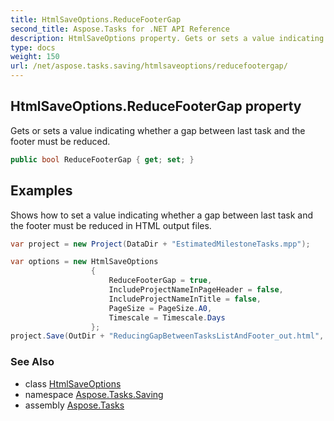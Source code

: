 ```yaml
---
title: HtmlSaveOptions.ReduceFooterGap
second_title: Aspose.Tasks for .NET API Reference
description: HtmlSaveOptions property. Gets or sets a value indicating whether a gap between last task and the footer must be reduced
type: docs
weight: 150
url: /net/aspose.tasks.saving/htmlsaveoptions/reducefootergap/
---
```

## HtmlSaveOptions.ReduceFooterGap property

Gets or sets a value indicating whether a gap between last task and the footer must be reduced.

```csharp
public bool ReduceFooterGap { get; set; }
```

## Examples

Shows how to set a value indicating whether a gap between last task and the footer must be reduced in HTML output files.

```csharp
var project = new Project(DataDir + "EstimatedMilestoneTasks.mpp");

var options = new HtmlSaveOptions
                  {
                      ReduceFooterGap = true,
                      IncludeProjectNameInPageHeader = false,
                      IncludeProjectNameInTitle = false,
                      PageSize = PageSize.A0,
                      Timescale = Timescale.Days
                  };
project.Save(OutDir + "ReducingGapBetweenTasksListAndFooter_out.html", options);
```

### See Also

* class [HtmlSaveOptions](../)
* namespace [Aspose.Tasks.Saving](../../htmlsaveoptions/)
* assembly [Aspose.Tasks](../../../)


